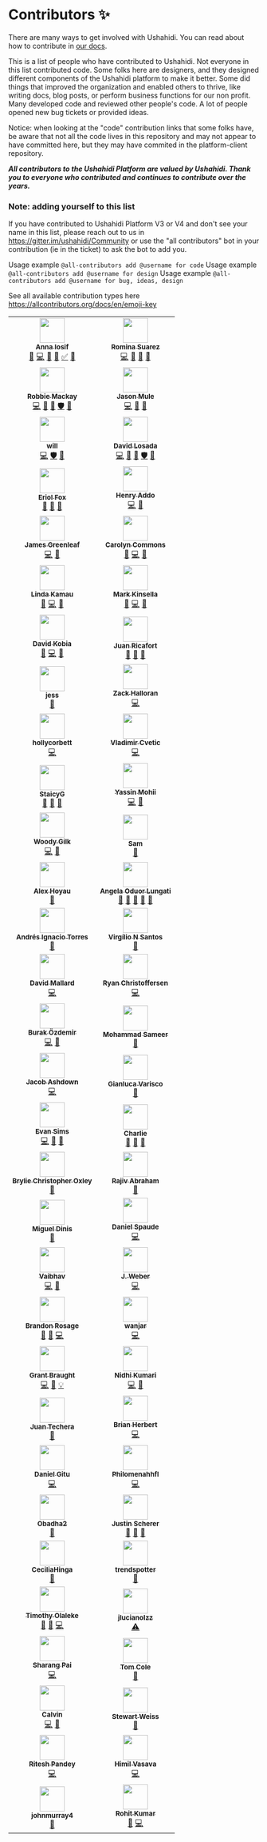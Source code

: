 # Contributors ✨

There are many ways to get involved with Ushahidi. You can read about how to contribute in [our docs](https://docs.ushahidi.com/platform-developer-documentation/contributing-or-getting-involved).

This is a list of people who have contributed to Ushahidi. Not everyone in this list contributed code. Some folks here are designers, and they designed different components of the Ushahidi platform to make it better. Some did things that improved the organization and enabled others to thrive, like writing docs, blog posts, or perform business functions for our non profit. Many developed code and reviewed other people's code. A lot of people opened new bug tickets or provided ideas. 

Notice: when looking at the "code" contribution links that some folks have, be aware that not all the code lives in this repository and may not appear to have committed here, but they may have commited in the platform-client repository. 

***All contributors to the Ushahidi Platform are valued by Ushahidi. Thank you to everyone who contributed and continues to contribute over the years.***

### Note: adding yourself to this list

If you have contributed to Ushahidi Platform V3 or V4 and don't see your name in this list, please reach out to us in https://gitter.im/ushahidi/Community or use the "all contributors" bot in your contribution (ie in the ticket) to ask the bot to add you. 

Usage example `@all-contributors add @username for code` 
Usage example `@all-contributors add @username for design` 
Usage example `@all-contributors add @username for bug, ideas, design` 

See all available contribution types here https://allcontributors.org/docs/en/emoji-key

<!-- ALL-CONTRIBUTORS-LIST:START - Do not remove or modify this section -->
<!-- prettier-ignore-start -->
<!-- markdownlint-disable -->
<table>
  <tr>
    <td align="center"><a href="https://github.com/Angamanga"><img src="https://avatars3.githubusercontent.com/u/8624777?v=4" width="50px;" alt=""/><br /><sub><b>Anna Iosif</b></sub></a><br /><a href="https://github.com/ushahidi/platform/commits?author=Angamanga" title="Documentation">📖</a> <a href="https://github.com/ushahidi/platform/commits?author=Angamanga" title="Code">💻</a> <a href="https://github.com/ushahidi/platform/issues?q=author%3AAngamanga" title="Bug reports">🐛</a> <a href="https://github.com/ushahidi/platform/pulls?q=is%3Apr+reviewed-by%3AAngamanga" title="Reviewed Pull Requests">👀</a> <a href="#tutorial-Angamanga" title="Tutorials">✅</a> <a href="#ideas-Angamanga" title="Ideas, Planning, & Feedback">🤔</a></td>
    <td align="center"><a href="https://github.com/rowasc"><img src="https://avatars0.githubusercontent.com/u/2434401?v=4" width="50px;" alt=""/><br /><sub><b>Romina Suarez</b></sub></a><br /><a href="https://github.com/ushahidi/platform/commits?author=rowasc" title="Code">💻</a> <a href="https://github.com/ushahidi/platform/commits?author=rowasc" title="Documentation">📖</a> <a href="#ideas-rowasc" title="Ideas, Planning, & Feedback">🤔</a> <a href="https://github.com/ushahidi/platform/pulls?q=is%3Apr+reviewed-by%3Arowasc" title="Reviewed Pull Requests">👀</a></td>
  </tr>
  <tr>
    <td align="center"><a href="http://robbiemackay.com"><img src="https://avatars2.githubusercontent.com/u/7965?v=4" width="50px;" alt=""/><br /><sub><b>Robbie Mackay</b></sub></a><br /><a href="https://github.com/ushahidi/platform/commits?author=rjmackay" title="Code">💻</a> <a href="https://github.com/ushahidi/platform/pulls?q=is%3Apr+reviewed-by%3Arjmackay" title="Reviewed Pull Requests">👀</a> <a href="#ideas-rjmackay" title="Ideas, Planning, & Feedback">🤔</a> <a href="#security-rjmackay" title="Security">🛡️</a> <a href="https://github.com/ushahidi/platform/issues?q=author%3Arjmackay" title="Bug reports">🐛</a></td>
    <td align="center"><a href="https://github.com/jasonmule"><img src="https://avatars0.githubusercontent.com/u/150815?v=4" width="50px;" alt=""/><br /><sub><b>Jason Mule</b></sub></a><br /><a href="https://github.com/ushahidi/platform/commits?author=jasonmule" title="Code">💻</a> <a href="https://github.com/ushahidi/platform/issues?q=author%3Ajasonmule" title="Bug reports">🐛</a> <a href="https://github.com/ushahidi/platform/pulls?q=is%3Apr+reviewed-by%3Ajasonmule" title="Reviewed Pull Requests">👀</a></td>
  </tr>
  <tr>
    <td align="center"><a href="https://github.com/willdoran"><img src="https://avatars3.githubusercontent.com/u/2694405?v=4" width="50px;" alt=""/><br /><sub><b>will</b></sub></a><br /><a href="https://github.com/ushahidi/platform/commits?author=willdoran" title="Code">💻</a> <a href="#security-willdoran" title="Security">🛡️</a> <a href="https://github.com/ushahidi/platform/pulls?q=is%3Apr+reviewed-by%3Awilldoran" title="Reviewed Pull Requests">👀</a></td>
    <td align="center"><a href="http://tuxpiper.com"><img src="https://avatars3.githubusercontent.com/u/467393?v=4" width="50px;" alt=""/><br /><sub><b>David Losada</b></sub></a><br /><a href="https://github.com/ushahidi/platform/commits?author=tuxpiper" title="Code">💻</a> <a href="https://github.com/ushahidi/platform/pulls?q=is%3Apr+reviewed-by%3Atuxpiper" title="Reviewed Pull Requests">👀</a> <a href="#ideas-tuxpiper" title="Ideas, Planning, & Feedback">🤔</a> <a href="#security-tuxpiper" title="Security">🛡️</a> <a href="https://github.com/ushahidi/platform/issues?q=author%3Atuxpiper" title="Bug reports">🐛</a></td>
  </tr>
  <tr>
    <td align="center"><a href="http://www.erioldoesdesign.com"><img src="https://avatars0.githubusercontent.com/u/11681324?v=4" width="50px;" alt=""/><br /><sub><b>Eriol Fox</b></sub></a><br /><a href="#design-Erioldoesdesign" title="Design">🎨</a> <a href="https://github.com/ushahidi/platform/commits?author=Erioldoesdesign" title="Documentation">📖</a> <a href="#ideas-Erioldoesdesign" title="Ideas, Planning, & Feedback">🤔</a></td>
    <td align="center"><a href="http://www.addhen.org"><img src="https://avatars0.githubusercontent.com/u/73175?v=4" width="50px;" alt=""/><br /><sub><b>Henry Addo</b></sub></a><br /><a href="https://github.com/ushahidi/platform/commits?author=eyedol" title="Code">💻</a> <a href="https://github.com/ushahidi/platform/pulls?q=is%3Apr+reviewed-by%3Aeyedol" title="Reviewed Pull Requests">👀</a></td>
  </tr>
  <tr>
    <td align="center"><a href="https://james.greenle.af"><img src="https://avatars0.githubusercontent.com/u/915878?v=4" width="50px;" alt=""/><br /><sub><b>James Greenleaf</b></sub></a><br /><a href="https://github.com/ushahidi/platform/commits?author=aMoniker" title="Code">💻</a> <a href="https://github.com/ushahidi/platform/pulls?q=is%3Apr+reviewed-by%3AaMoniker" title="Reviewed Pull Requests">👀</a></td>
    <td align="center"><a href="https://github.com/crcommons"><img src="https://avatars0.githubusercontent.com/u/8941223?v=4" width="50px;" alt=""/><br /><sub><b>Carolyn Commons</b></sub></a><br /><a href="https://github.com/ushahidi/platform/pulls?q=is%3Apr+reviewed-by%3Acrcommons" title="Reviewed Pull Requests">👀</a> <a href="https://github.com/ushahidi/platform/commits?author=crcommons" title="Code">💻</a> <a href="#ideas-crcommons" title="Ideas, Planning, & Feedback">🤔</a></td>
  </tr>
  <tr>
    <td align="center"><a href="http://www.codediva.co.ke"><img src="https://avatars3.githubusercontent.com/u/155218?v=4" width="50px;" alt=""/><br /><sub><b>Linda Kamau</b></sub></a><br /><a href="https://github.com/ushahidi/platform/pulls?q=is%3Apr+reviewed-by%3Akamaulynder" title="Reviewed Pull Requests">👀</a> <a href="https://github.com/ushahidi/platform/commits?author=kamaulynder" title="Code">💻</a> <a href="#ideas-kamaulynder" title="Ideas, Planning, & Feedback">🤔</a></td>
    <td align="center"><a href="https://github.com/kinstelli"><img src="https://avatars0.githubusercontent.com/u/6600708?v=4" width="50px;" alt=""/><br /><sub><b>Mark Kinsella</b></sub></a><br /><a href="https://github.com/ushahidi/platform/pulls?q=is%3Apr+reviewed-by%3Akinstelli" title="Reviewed Pull Requests">👀</a> <a href="https://github.com/ushahidi/platform/commits?author=kinstelli" title="Code">💻</a> <a href="#ideas-kinstelli" title="Ideas, Planning, & Feedback">🤔</a></td>
  </tr>
  <tr>
    <td align="center"><a href="http://www.kobia.net"><img src="https://avatars3.githubusercontent.com/u/184092?v=4" width="50px;" alt=""/><br /><sub><b>David Kobia</b></sub></a><br /><a href="https://github.com/ushahidi/platform/pulls?q=is%3Apr+reviewed-by%3Adkobia" title="Reviewed Pull Requests">👀</a> <a href="https://github.com/ushahidi/platform/commits?author=dkobia" title="Code">💻</a> <a href="#ideas-dkobia" title="Ideas, Planning, & Feedback">🤔</a></td>
    <td align="center"><a href="https://github.com/jrtricafort"><img src="https://avatars1.githubusercontent.com/u/37776843?v=4" width="50px;" alt=""/><br /><sub><b>Juan Ricafort</b></sub></a><br /><a href="#ideas-jrtricafort" title="Ideas, Planning, & Feedback">🤔</a> <a href="https://github.com/ushahidi/platform/issues?q=author%3Ajrtricafort" title="Bug reports">🐛</a> <a href="#business-jrtricafort" title="Business development">💼</a></td>
  </tr>
  <tr>
    <td align="center"><a href="http://jessachandler.com"><img src="https://avatars3.githubusercontent.com/u/7316730?v=4" width="50px;" alt=""/><br /><sub><b>jess</b></sub></a><br /><a href="https://github.com/ushahidi/platform/commits?author=monkeywithacupcake" title="Documentation">📖</a></td>
    <td align="center"><a href="https://github.com/zhalloran"><img src="https://avatars0.githubusercontent.com/u/446225?v=4" width="50px;" alt=""/><br /><sub><b>Zack Halloran</b></sub></a><br /><a href="https://github.com/ushahidi/platform/commits?author=zhalloran" title="Code">💻</a></td>
  </tr>
  <tr>
    <td align="center"><a href="https://github.com/hollycorbett"><img src="https://avatars2.githubusercontent.com/u/849131?v=4" width="50px;" alt=""/><br /><sub><b>hollycorbett</b></sub></a><br /><a href="https://github.com/ushahidi/platform/commits?author=hollycorbett" title="Code">💻</a></td>
    <td align="center"><a href="http://ferdinand.rs"><img src="https://avatars1.githubusercontent.com/u/644800?v=4" width="50px;" alt=""/><br /><sub><b>Vladimir Cvetic</b></sub></a><br /><a href="https://github.com/ushahidi/platform/commits?author=cvele" title="Code">💻</a></td>
  </tr>
  <tr>
    <td align="center"><a href="https://github.com/StaicyG"><img src="https://avatars0.githubusercontent.com/u/25605883?v=4" width="50px;" alt=""/><br /><sub><b>StaicyG</b></sub></a><br /><a href="#ideas-StaicyG" title="Ideas, Planning, & Feedback">🤔</a> <a href="https://github.com/ushahidi/platform/commits?author=StaicyG" title="Documentation">📖</a> <a href="#question-StaicyG" title="Answering Questions">💬</a></td>
    <td align="center"><a href="https://github.com/ymohii"><img src="https://avatars0.githubusercontent.com/u/6831661?v=4" width="50px;" alt=""/><br /><sub><b>Yassin Mohii</b></sub></a><br /><a href="https://github.com/ushahidi/platform/commits?author=ymohii" title="Code">💻</a> <a href="https://github.com/ushahidi/platform/pulls?q=is%3Apr+reviewed-by%3Aymohii" title="Reviewed Pull Requests">👀</a></td>
  </tr>
  <tr>
    <td align="center"><a href="https://www.shadowhand.com/"><img src="https://avatars3.githubusercontent.com/u/38203?v=4" width="50px;" alt=""/><br /><sub><b>Woody Gilk</b></sub></a><br /><a href="https://github.com/ushahidi/platform/commits?author=shadowhand" title="Code">💻</a> <a href="https://github.com/ushahidi/platform/pulls?q=is%3Apr+reviewed-by%3Ashadowhand" title="Reviewed Pull Requests">👀</a></td>
    <td align="center"><a href="https://github.com/samtheson"><img src="https://avatars0.githubusercontent.com/u/958800?v=4" width="50px;" alt=""/><br /><sub><b>Sam</b></sub></a><br /><a href="https://github.com/ushahidi/platform/commits?author=samtheson" title="Documentation">📖</a></td>
  </tr>
  <tr>
    <td align="center"><a href="https://lexoyo.me"><img src="https://avatars0.githubusercontent.com/u/715377?v=4" width="50px;" alt=""/><br /><sub><b>Alex Hoyau</b></sub></a><br /><a href="https://github.com/ushahidi/platform/commits?author=lexoyo" title="Documentation">📖</a></td>
    <td align="center"><a href="https://github.com/aoduor"><img src="https://avatars1.githubusercontent.com/u/721918?v=4" width="50px;" alt=""/><br /><sub><b>Angela Oduor Lungati</b></sub></a><br /><a href="https://github.com/ushahidi/platform/commits?author=aoduor" title="Documentation">📖</a> <a href="#ideas-aoduor" title="Ideas, Planning, & Feedback">🤔</a> <a href="https://github.com/ushahidi/platform/issues?q=author%3Aaoduor" title="Bug reports">🐛</a> <a href="#question-aoduor" title="Answering Questions">💬</a> <a href="#business-aoduor" title="Business development">💼</a></td>
  </tr>
  <tr>
    <td align="center"><a href="http://aitorres.com.ve"><img src="https://avatars3.githubusercontent.com/u/26191851?v=4" width="50px;" alt=""/><br /><sub><b>Andrés Ignacio Torres</b></sub></a><br /><a href="https://github.com/ushahidi/platform/commits?author=aitorres" title="Documentation">📖</a></td>
    <td align="center"><a href="https://github.com/virgilio"><img src="https://avatars0.githubusercontent.com/u/276746?v=4" width="50px;" alt=""/><br /><sub><b>Virgílio N Santos</b></sub></a><br /><a href="https://github.com/ushahidi/platform/commits?author=virgilio" title="Documentation">📖</a></td>
  </tr>
  <tr>
    <td align="center"><a href="https://davidmallard.id.au/"><img src="https://avatars3.githubusercontent.com/u/3615012?v=4" width="50px;" alt=""/><br /><sub><b>David Mallard</b></sub></a><br /><a href="https://github.com/ushahidi/platform/commits?author=tobiasziegler" title="Code">💻</a></td>
    <td align="center"><a href="https://ryanchristo.com/"><img src="https://avatars3.githubusercontent.com/u/12519942?v=4" width="50px;" alt=""/><br /><sub><b>Ryan Christoffersen</b></sub></a><br /><a href="https://github.com/ushahidi/platform/commits?author=ryanchristo" title="Code">💻</a></td>
  </tr>
  <tr>
    <td align="center"><a href="https://ozdemirburak.com"><img src="https://avatars3.githubusercontent.com/u/5355510?v=4" width="50px;" alt=""/><br /><sub><b>Burak Özdemir</b></sub></a><br /><a href="https://github.com/ushahidi/platform/commits?author=ozdemirburak" title="Code">💻</a> <a href="https://github.com/ushahidi/platform/issues?q=author%3Aozdemirburak" title="Bug reports">🐛</a></td>
    <td align="center"><a href="http://m-sameer.github.io"><img src="https://avatars1.githubusercontent.com/u/28915865?v=4" width="50px;" alt=""/><br /><sub><b>Mohammad Sameer</b></sub></a><br /><a href="https://github.com/ushahidi/platform/commits?author=m-sameer" title="Documentation">📖</a></td>
  </tr>
  <tr>
    <td align="center"><a href="http://www.coherent.technology"><img src="https://avatars3.githubusercontent.com/u/677893?v=4" width="50px;" alt=""/><br /><sub><b>Jacob Ashdown</b></sub></a><br /><a href="https://github.com/ushahidi/platform/commits?author=jcbashdown" title="Code">💻</a></td>
    <td align="center"><a href="https://github.com/gvarisco"><img src="https://avatars3.githubusercontent.com/u/945486?v=4" width="50px;" alt=""/><br /><sub><b>Gianluca Varisco</b></sub></a><br /><a href="https://github.com/ushahidi/platform/commits?author=gvarisco" title="Documentation">📖</a></td>
  </tr>
  <tr>
    <td align="center"><a href="https://keybase.io/evansims"><img src="https://avatars2.githubusercontent.com/u/3093?v=4" width="50px;" alt=""/><br /><sub><b>Evan Sims</b></sub></a><br /><a href="https://github.com/ushahidi/platform/commits?author=evansims" title="Code">💻</a> <a href="https://github.com/ushahidi/platform/issues?q=author%3Aevansims" title="Bug reports">🐛</a> <a href="https://github.com/ushahidi/platform/pulls?q=is%3Apr+reviewed-by%3Aevansims" title="Reviewed Pull Requests">👀</a></td>
    <td align="center"><a href="https://github.com/caharding"><img src="https://avatars0.githubusercontent.com/u/1618793?v=4" width="50px;" alt=""/><br /><sub><b>Charlie</b></sub></a><br /><a href="https://github.com/ushahidi/platform/commits?author=caharding" title="Documentation">📖</a> <a href="#ideas-caharding" title="Ideas, Planning, & Feedback">🤔</a> <a href="#business-caharding" title="Business development">💼</a></td>
  </tr>
  <tr>
    <td align="center"><a href="https://bryliechristopheroxley.info"><img src="https://avatars1.githubusercontent.com/u/17307?v=4" width="50px;" alt=""/><br /><sub><b>Brylie Christopher Oxley</b></sub></a><br /><a href="https://github.com/ushahidi/platform/commits?author=brylie" title="Documentation">📖</a></td>
    <td align="center"><a href="https://github.com/RAbraham"><img src="https://avatars3.githubusercontent.com/u/214189?v=4" width="50px;" alt=""/><br /><sub><b>Rajiv Abraham</b></sub></a><br /><a href="https://github.com/ushahidi/platform/commits?author=RAbraham" title="Documentation">📖</a></td>
  </tr>
  <tr>
    <td align="center"><a href="https://github.com/MigDinny"><img src="https://avatars0.githubusercontent.com/u/6632800?v=4" width="50px;" alt=""/><br /><sub><b>Miguel Dinis</b></sub></a><br /><a href="https://github.com/ushahidi/platform/commits?author=MigDinny" title="Documentation">📖</a></td>
    <td align="center"><a href="https://github.com/spaudanjo"><img src="https://avatars1.githubusercontent.com/u/249210?v=4" width="50px;" alt=""/><br /><sub><b>Daniel Spaude</b></sub></a><br /><a href="https://github.com/ushahidi/platform/commits?author=spaudanjo" title="Code">💻</a></td>
  </tr>
  <tr>
    <td align="center"><a href="http://recombine.net"><img src="https://avatars0.githubusercontent.com/u/863674?v=4" width="50px;" alt=""/><br /><sub><b>Vaibhav</b></sub></a><br /><a href="https://github.com/ushahidi/platform/commits?author=vbhv" title="Code">💻</a> <a href="#design-vbhv" title="Design">🎨</a></td>
    <td align="center"><a href="http://www.jessicaweber.io"><img src="https://avatars0.githubusercontent.com/u/28212184?v=4" width="50px;" alt=""/><br /><sub><b>J. Weber</b></sub></a><br /><a href="https://github.com/ushahidi/platform/commits?author=jessicaweberdev" title="Code">💻</a></td>
  </tr>
  <tr>
    <td align="center"><a href="http://brandonrosage.com"><img src="https://avatars3.githubusercontent.com/u/1136279?v=4" width="50px;" alt=""/><br /><sub><b>Brandon Rosage</b></sub></a><br /><a href="#design-brandonrosage" title="Design">🎨</a> <a href="https://github.com/ushahidi/platform/issues?q=author%3Abrandonrosage" title="Bug reports">🐛</a> <a href="https://github.com/ushahidi/platform/commits?author=brandonrosage" title="Code">💻</a></td>
    <td align="center"><a href="https://github.com/wanjar"><img src="https://avatars0.githubusercontent.com/u/8712110?v=4" width="50px;" alt=""/><br /><sub><b>wanjar</b></sub></a><br /><a href="https://github.com/ushahidi/platform/commits?author=wanjar" title="Code">💻</a></td>
  </tr>
  <tr>
    <td align="center"><a href="http://users.dickinson.edu/~braught/"><img src="https://avatars3.githubusercontent.com/u/16962482?v=4" width="50px;" alt=""/><br /><sub><b>Grant Braught</b></sub></a><br /><a href="https://github.com/ushahidi/platform/commits?author=braughtg" title="Code">💻</a> <a href="https://github.com/ushahidi/platform/issues?q=author%3Abraughtg" title="Bug reports">🐛</a> <a href="#example-braughtg" title="Examples">💡</a></td>
    <td align="center"><a href="http://nidhikjha.github.io"><img src="https://avatars3.githubusercontent.com/u/39872794?v=4" width="50px;" alt=""/><br /><sub><b>Nidhi Kumari</b></sub></a><br /><a href="https://github.com/ushahidi/platform/commits?author=NidhiKJha" title="Code">💻</a> <a href="#blog-NidhiKJha" title="Blogposts">📝</a></td>
  </tr>
  <tr>
    <td align="center"><a href="https://github.com/jtechera"><img src="https://avatars1.githubusercontent.com/u/1594608?v=4" width="50px;" alt=""/><br /><sub><b>Juan Techera</b></sub></a><br /><a href="https://github.com/ushahidi/platform/commits?author=jtechera" title="Documentation">📖</a></td>
    <td align="center"><a href="http://brianherbert.com"><img src="https://avatars2.githubusercontent.com/u/106068?v=4" width="50px;" alt=""/><br /><sub><b>Brian Herbert</b></sub></a><br /><a href="https://github.com/ushahidi/platform/commits?author=brianherbert" title="Code">💻</a></td>
  </tr>
  <tr>
    <td align="center"><a href="https://github.com/gitudaniel"><img src="https://avatars1.githubusercontent.com/u/17337808?v=4" width="50px;" alt=""/><br /><sub><b> Daniel Gitu</b></sub></a><br /><a href="https://github.com/ushahidi/platform/commits?author=gitudaniel" title="Code">💻</a></td>
    <td align="center"><a href="https://github.com/Philomenahhfl"><img src="https://avatars0.githubusercontent.com/u/25051453?v=4" width="50px;" alt=""/><br /><sub><b>Philomenahhfl</b></sub></a><br /><a href="https://github.com/ushahidi/platform/commits?author=Philomenahhfl" title="Code">💻</a></td>
  </tr>
  <tr>
    <td align="center"><a href="https://www.linkedin.com/in/walterobadha/"><img src="https://avatars1.githubusercontent.com/u/38259840?v=4" width="50px;" alt=""/><br /><sub><b>Obadha2</b></sub></a><br /><a href="https://github.com/ushahidi/platform/issues?q=author%3AObadha2" title="Bug reports">🐛</a></td>
    <td align="center"><a href="https://www.justinscherer.xyz"><img src="https://avatars1.githubusercontent.com/u/29209303?v=4" width="50px;" alt=""/><br /><sub><b>Justin Scherer</b></sub></a><br /><a href="#design-justinscherer" title="Design">🎨</a> <a href="#ideas-justinscherer" title="Ideas, Planning, & Feedback">🤔</a> <a href="#userTesting-justinscherer" title="User Testing">📓</a></td>
  </tr>
  <tr>
    <td align="center"><a href="https://github.com/CeciliaHinga"><img src="https://avatars1.githubusercontent.com/u/20906968?v=4" width="50px;" alt=""/><br /><sub><b>CeciliaHinga</b></sub></a><br /><a href="#blog-CeciliaHinga" title="Blogposts">📝</a></td>
    <td align="center"><a href="https://github.com/trendspotter"><img src="https://avatars1.githubusercontent.com/u/15286128?v=4" width="50px;" alt=""/><br /><sub><b>trendspotter</b></sub></a><br /><a href="https://github.com/ushahidi/platform/issues?q=author%3Atrendspotter" title="Bug reports">🐛</a></td>
  </tr>
  <tr>
    <td align="center"><a href="https://timz.tech"><img src="https://avatars0.githubusercontent.com/u/11256481?v=4" width="50px;" alt=""/><br /><sub><b>Timothy Olaleke</b></sub></a><br /><a href="https://github.com/ushahidi/platform/commits?author=Timtech4u" title="Documentation">📖</a> <a href="https://github.com/ushahidi/platform/issues?q=author%3ATimtech4u" title="Bug reports">🐛</a> <a href="https://github.com/ushahidi/platform/commits?author=Timtech4u" title="Code">💻</a></td>
    <td align="center"><a href="https://github.com/jlucianolzz"><img src="https://avatars0.githubusercontent.com/u/26437703?v=4" width="50px;" alt=""/><br /><sub><b>jlucianolzz</b></sub></a><br /><a href="https://github.com/ushahidi/platform/commits?author=jlucianolzz" title="Tests">⚠️</a></td>
  </tr>
  <tr>
    <td align="center"><a href="http://sharangpai.me"><img src="https://avatars2.githubusercontent.com/u/12707741?v=4" width="50px;" alt=""/><br /><sub><b>Sharang Pai</b></sub></a><br /><a href="https://github.com/ushahidi/platform/commits?author=Guzzler" title="Code">💻</a></td>
    <td align="center"><a href="https://github.com/TomC-Codes"><img src="https://avatars0.githubusercontent.com/u/48810834?v=4" width="50px;" alt=""/><br /><sub><b>Tom Cole</b></sub></a><br /><a href="https://github.com/ushahidi/platform/commits?author=TomC-Codes" title="Documentation">📖</a></td>
  </tr>
  <tr>
    <td align="center"><a href="https://c3ho.blogspot.com/"><img src="https://avatars3.githubusercontent.com/u/18711727?v=4" width="50px;" alt=""/><br /><sub><b>Calvin </b></sub></a><br /><a href="https://github.com/ushahidi/platform/commits?author=c3ho" title="Code">💻</a> <a href="https://github.com/ushahidi/platform/pulls?q=is%3Apr+reviewed-by%3Ac3ho" title="Reviewed Pull Requests">👀</a></td>
    <td align="center"><a href="http://www.compsci.hunter.cuny.edu/~sweiss/"><img src="https://avatars2.githubusercontent.com/u/39007707?v=4" width="50px;" alt=""/><br /><sub><b>Stewart Weiss</b></sub></a><br /><a href="https://github.com/ushahidi/platform/commits?author=stewartweiss" title="Documentation">📖</a></td>
  </tr>
  <tr>
    <td align="center"><a href="http://riteshwrote.blogspot.com"><img src="https://avatars0.githubusercontent.com/u/1433681?v=4" width="50px;" alt=""/><br /><sub><b>Ritesh Pandey</b></sub></a><br /><a href="https://github.com/ushahidi/platform/commits?author=ritesh-pandey" title="Code">💻</a></td>
    <td align="center"><a href="https://github.com/himil-vasava"><img src="https://avatars3.githubusercontent.com/u/55590415?v=4" width="50px;" alt=""/><br /><sub><b>Himil Vasava</b></sub></a><br /><a href="https://github.com/ushahidi/platform/commits?author=himil-vasava" title="Code">💻</a></td>
  </tr>
  <tr>
    <td align="center"><a href="https://github.com/johnmurray4"><img src="https://avatars1.githubusercontent.com/u/54542562?v=4" width="50px;" alt=""/><br /><sub><b>johnmurray4</b></sub></a><br /><a href="https://github.com/ushahidi/platform/commits?author=johnmurray4" title="Documentation">📖</a></td>
    <td align="center"><a href="http://rohit645.github.io"><img src="https://avatars2.githubusercontent.com/u/33249010?v=4" width="50px;" alt=""/><br /><sub><b>Rohit Kumar</b></sub></a><br /><a href="https://github.com/ushahidi/platform/issues?q=author%3Arohit645" title="Bug reports">🐛</a> <a href="https://github.com/ushahidi/platform/commits?author=rohit645" title="Code">💻</a></td>
  </tr>
</table>

<!-- markdownlint-enable -->
<!-- prettier-ignore-end -->
<!-- ALL-CONTRIBUTORS-LIST:END -->


